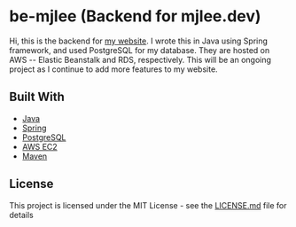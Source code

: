 # be-mjlee (Backend for mjlee.dev)
Hi, this is the backend for [my website](https://mjlee.dev). I wrote this in Java using Spring framework,
and used PostgreSQL for my database. They are hosted on AWS -- Elastic Beanstalk and RDS, respectively.
This will be an ongoing project as I continue to add more features to my website.

## Built With

* [Java](https://www.oracle.com/java/)
* [Spring](https://spring.io/)
* [PostgreSQL](https://www.postgresql.org/)
* [AWS EC2](https://aws.amazon.com/ec2/)
* [Maven](https://maven.apache.org/)

## License

This project is licensed under the MIT License - see the [LICENSE.md](LICENSE.md) file for details
